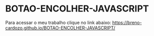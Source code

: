 # BOTAO-ENCOLHER-JAVASCRIPT
Para acessar o meu trabalho clique no link abaixo:
https://breno-cardozo.github.io/BOTAO-ENCOLHER-JAVASCRIPT/

